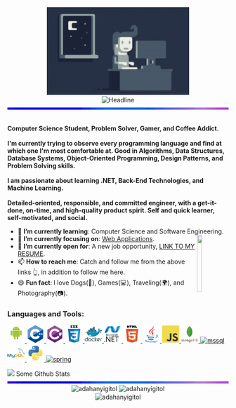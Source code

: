 <div>
    <div align=center>
        <img src="https://raw.githubusercontent.com/AVS1508/AVS1508/master/assets/Night-Coding.gif" alt="Computer Guy" height="200">
    </div>
     <div align=center>
        <img src="https://readme-typing-svg.herokuapp.com?color=%2338C2FF&size=32&center=true&vCenter=true&width=600&height=50&lines=Hi+there+I'm+Ada+%F0%9F%91%81;Computer+Science+Student;Problem+Solver" width="450px" height="60cm" alt="Headline" />
    </div>
</div>
<div align="center">
<img height="5cm" width="1000px" src="https://raw.githubusercontent.com/AnderMendoza/AnderMendoza/main/assets/line-neon.gif" alt="line_color"/>
</div>
    <div align=left>
        <br>
        <p>
            <strong>
                Computer Science Student, Problem Solver, Gamer, and Coffee Addict.<br><br>
                I'm currently trying to observe every programming language and find at which one I'm most comfortable at. Good in Algorithms, Data Structures, Database Systems, Object-Oriented Programming, Design Patterns, and Problem Solving skills.<br><br>
                I am passionate about learning .NET, Back-End Technologies, and Machine Learning.<br><br>
                Detailed-oriented, responsible, and committed engineer, with a get-it-done, on-time, and high-quality product spirit. Self and quick learner, self-motivated, and social.
            </strong>
        </p>
        <ul>
            <li>🌱 <b>I’m currently learning</b>: Computer Science and Software Engineering.</li>
            <img align="right" src="https://raw.githubusercontent.com/7oSkaaa/7oSkaaa/main/Images/about_me.gif" width="15%" height="130cm" style="display:inline;">
            <li>🎯 <b>I’m currently focusing on</b>: <a href="https://github.com/adahanyigitol/StokTakipSistemi.git">Web Applications</a>.</li>
            <li>🤔 <b>I’m currently open for</b>: A new job opportunity, <a href="https://docs.google.com/document/d/1hOXWlK_m0-hD0YcOKCGe6ifDhJKrcXD25efGjP8jc6w/edit?usp=sharing">LINK TO MY RESUME</a>.</li>
            <li>📫 <b>How to reach me</b>: Catch and follow me from the above links 👆, in addition to follow me here.</li>
            <li>😄 <b>Fun fact</b>: I love Dogs(🐶), Games(💻), Traveling(🌍), and Photography(📷).</li>
        </ul>
    </div>

<h3 align="left">Languages and Tools:</h3>
<p align="left"> <a href="https://developer.android.com" target="_blank" rel="noreferrer"> <img src="https://raw.githubusercontent.com/devicons/devicon/master/icons/android/android-original-wordmark.svg" alt="android" width="40" height="40"/> </a> <a href="https://www.w3schools.com/cpp/" target="_blank" rel="noreferrer"> <img src="https://raw.githubusercontent.com/devicons/devicon/master/icons/cplusplus/cplusplus-original.svg" alt="cplusplus" width="40" height="40"/> </a> <a href="https://www.w3schools.com/cs/" target="_blank" rel="noreferrer"> <img src="https://raw.githubusercontent.com/devicons/devicon/master/icons/csharp/csharp-original.svg" alt="csharp" width="40" height="40"/> </a> <a href="https://www.w3schools.com/css/" target="_blank" rel="noreferrer"> <img src="https://raw.githubusercontent.com/devicons/devicon/master/icons/css3/css3-original-wordmark.svg" alt="css3" width="40" height="40"/> </a> <a href="https://www.docker.com/" target="_blank" rel="noreferrer"> <img src="https://raw.githubusercontent.com/devicons/devicon/master/icons/docker/docker-original-wordmark.svg" alt="docker" width="40" height="40"/> </a> <a href="https://dotnet.microsoft.com/" target="_blank" rel="noreferrer"> <img src="https://raw.githubusercontent.com/devicons/devicon/master/icons/dot-net/dot-net-original-wordmark.svg" alt="dotnet" width="40" height="40"/> </a> <a href="https://www.w3.org/html/" target="_blank" rel="noreferrer"> <img src="https://raw.githubusercontent.com/devicons/devicon/master/icons/html5/html5-original-wordmark.svg" alt="html5" width="40" height="40"/> </a> <a href="https://www.java.com" target="_blank" rel="noreferrer"> <img src="https://raw.githubusercontent.com/devicons/devicon/master/icons/java/java-original.svg" alt="java" width="40" height="40"/> </a> <a href="https://developer.mozilla.org/en-US/docs/Web/JavaScript" target="_blank" rel="noreferrer"> <img src="https://raw.githubusercontent.com/devicons/devicon/master/icons/javascript/javascript-original.svg" alt="javascript" width="40" height="40"/> </a> <a href="https://www.mongodb.com/" target="_blank" rel="noreferrer"> <img src="https://raw.githubusercontent.com/devicons/devicon/master/icons/mongodb/mongodb-original-wordmark.svg" alt="mongodb" width="40" height="40"/> </a> <a href="https://www.microsoft.com/en-us/sql-server" target="_blank" rel="noreferrer"> <img src="https://www.svgrepo.com/show/303229/microsoft-sql-server-logo.svg" alt="mssql" width="40" height="40"/> </a> <a href="https://www.mysql.com/" target="_blank" rel="noreferrer"> <img src="https://raw.githubusercontent.com/devicons/devicon/master/icons/mysql/mysql-original-wordmark.svg" alt="mysql" width="40" height="40"/> </a> <a href="https://www.python.org" target="_blank" rel="noreferrer"> <img src="https://raw.githubusercontent.com/devicons/devicon/master/icons/python/python-original.svg" alt="python" width="40" height="40"/> </a> <a href="https://spring.io/" target="_blank" rel="noreferrer"> <img src="https://www.vectorlogo.zone/logos/springio/springio-icon.svg" alt="spring" width="40" height="40"/> </a> </p>
<div>
    <div align=left>
    <img src="https://user-images.githubusercontent.com/5679180/79618120-0daffb80-80be-11ea-819e-d2b0fa904d07.gif" width="50px"> Some Github Stats
</div>
<div align="center">
<img height="5cm" width="1000px" src="https://raw.githubusercontent.com/AnderMendoza/AnderMendoza/main/assets/line-neon.gif" alt="line_color"/>
</div>
<div align="center">
<img height="150em" src="https://github-readme-stats.vercel.app/api/top-langs?username=adahanyigitol&show_icons=true&layout=compact"  alt="adahanyigitol"/>
<img height="150em" src="https://github-readme-stats.vercel.app/api?username=adahanyigitol&show_icons=true&locale=en" alt="adahanyigitol"/>
</div>
<div align="center">
  <img align="center" src="https://github-readme-streak-stats.herokuapp.com/?user=adahanyigitol&" alt="adahanyigitol"/>
</div>
